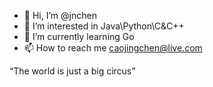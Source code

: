 - 👋 Hi, I’m @jnchen
- 👀 I’m interested in Java\Python\C&C++
- 🌱 I’m currently learning Go
- 📫 How to reach me caojingchen@live.com

“The world is just a big circus”

<!---
jnchen/jnchen is a ✨ special ✨ repository because its `README.md` (this file) appears on your GitHub profile.
You can click the Preview link to take a look at your changes.
--->
